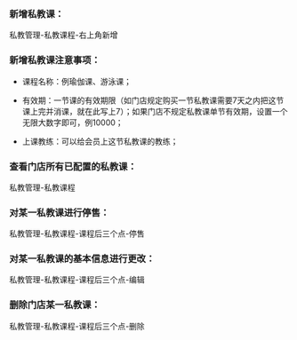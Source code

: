 ### 新增私教课：

私教管理-私教课程-右上角新增

### 新增私教课注意事项：

- 课程名称：例瑜伽课、游泳课；
- 有效期：一节课的有效期限（如门店规定购买一节私教课需要7天之内把这节课上完并消课，就在此写上7）；如果门店不规定私教课单节有效期，设置一个无限大数字即可，例10000；

- 上课教练：可以给会员上这节私教课的教练；


### 查看门店所有已配置的私教课：

私教管理-私教课程

### 对某一私教课进行停售：

私教管理-私教课程-课程后三个点-停售

### 对某一私教课的基本信息进行更改：

私教管理-私教课程-课程后三个点-编辑

### 删除门店某一私教课：

私教管理-私教课程-课程后三个点-删除